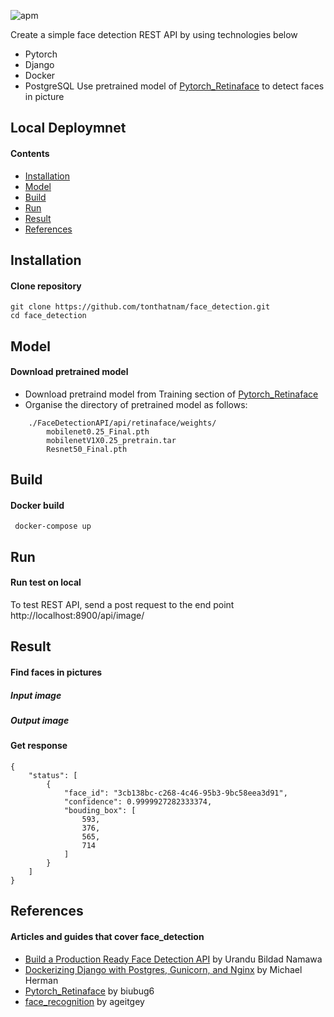 ![apm](https://img.shields.io/apm/l/vim-mode.svg) 

Create a simple face detection REST API by using technologies below

 * Pytorch
 * Django
 * Docker
 * PostgreSQL
Use pretrained model of [Pytorch_Retinaface](https://github.com/biubug6/Pytorch_Retinaface) to detect faces in picture
## Local Deploymnet
#### Contents
- [Installation](#Installation)
- [Model](#model)
- [Build](#build)
- [Run](#run)
- [Result](#result)
- [References](#references)

## Installation
#### Clone repository
 ```console
 git clone https://github.com/tonthatnam/face_detection.git
 cd face_detection
```
## Model
#### Download pretrained model
 * Download pretraind model from Training section of [Pytorch_Retinaface](https://github.com/biubug6/Pytorch_Retinaface)
 * Organise the directory of pretrained model as follows:
```
    ./FaceDetectionAPI/api/retinaface/weights/
        mobilenet0.25_Final.pth
        mobilenetV1X0.25_pretrain.tar
        Resnet50_Final.pth
```
## Build
#### Docker build
```console
 docker-compose up
```
## Run
#### Run test on local
 To test REST API, send a post request to the end point http://localhost:8900/api/image/

## Result
#### Find faces in pictures
##### Input image

##### Output image

#### Get response
```
{
    "status": [
        {
            "face_id": "3cb138bc-c268-4c46-95b3-9bc58eea3d91",
            "confidence": 0.9999927282333374,
            "bouding_box": [
                593,
                376,
                565,
                714
            ]
        }
    ]
}
```
## References
#### Articles and guides that cover face_detection

 * [Build a Production Ready Face Detection API](https://medium.com/devcnairobi/build-a-production-ready-face-detection-api-part-1-c56cbe9592bf) by Urandu Bildad Namawa
 * [Dockerizing Django with Postgres, Gunicorn, and Nginx](https://testdriven.io/blog/dockerizing-django-with-postgres-gunicorn-and-nginx/#gunicorn) by Michael Herman
 * [Pytorch_Retinaface](https://github.com/biubug6/Pytorch_Retinaface) by biubug6
 * [face_recognition](https://github.com/ageitgey/face_recognition) by ageitgey
